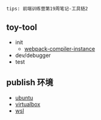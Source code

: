 `tips: 前端训练营第19周笔记-工具链2`

## toy-tool
- init
  + [webpack-compiler-instance](https://webpack.js.org/api/node/#compiler-instance)
- dev/debugger
- test

## publish 环境
- [ubuntu](https://ubuntu.com/download/desktop)
- [virtualbox](https://www.virtualbox.org/wiki/Downloads)
- [wsl](https://docs.microsoft.com/en-us/windows/wsl/install-win10)
